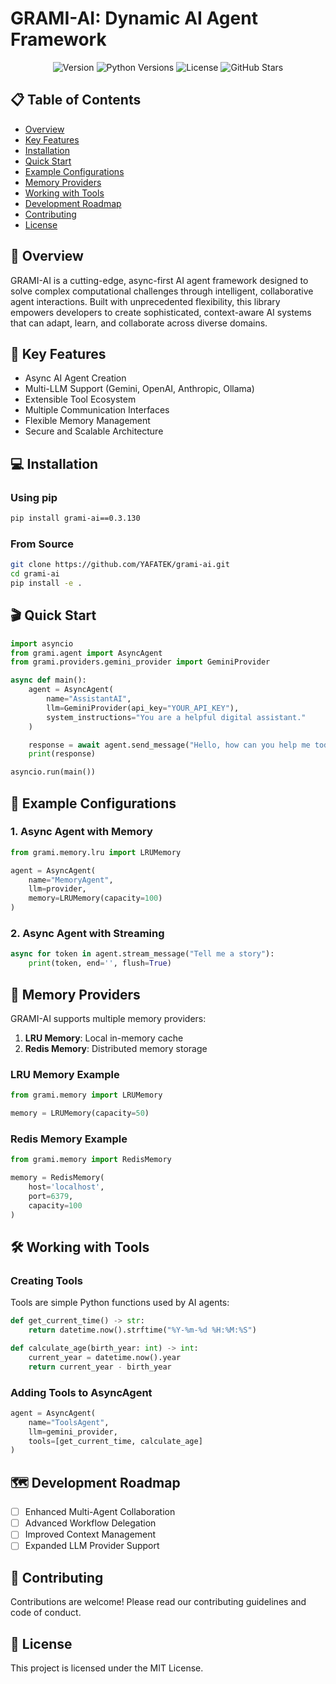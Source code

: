 # GRAMI-AI: Dynamic AI Agent Framework

<div align="center">
    <img src="https://img.shields.io/badge/version-0.3.130-blue.svg" alt="Version">
    <img src="https://img.shields.io/badge/python-3.8+-blue.svg" alt="Python Versions">
    <img src="https://img.shields.io/badge/license-MIT-green.svg" alt="License">
    <img src="https://img.shields.io/github/stars/YAFATEK/grami-ai?style=social" alt="GitHub Stars">
</div>

## 📋 Table of Contents

- [Overview](#-overview)
- [Key Features](#-key-features)
- [Installation](#-installation)
- [Quick Start](#-quick-start)
- [Example Configurations](#-example-configurations)
- [Memory Providers](#-memory-providers)
- [Working with Tools](#-working-with-tools)
- [Development Roadmap](#-development-roadmap)
- [Contributing](#-contributing)
- [License](#-license)

## 🌟 Overview

GRAMI-AI is a cutting-edge, async-first AI agent framework designed to solve complex computational challenges through intelligent, collaborative agent interactions. Built with unprecedented flexibility, this library empowers developers to create sophisticated, context-aware AI systems that can adapt, learn, and collaborate across diverse domains.

## 🚀 Key Features

- Async AI Agent Creation
- Multi-LLM Support (Gemini, OpenAI, Anthropic, Ollama)
- Extensible Tool Ecosystem
- Multiple Communication Interfaces
- Flexible Memory Management
- Secure and Scalable Architecture

## 💻 Installation

### Using pip

```bash
pip install grami-ai==0.3.130
```

### From Source

```bash
git clone https://github.com/YAFATEK/grami-ai.git
cd grami-ai
pip install -e .
```

## 🎬 Quick Start

```python
import asyncio
from grami.agent import AsyncAgent
from grami.providers.gemini_provider import GeminiProvider

async def main():
    agent = AsyncAgent(
        name="AssistantAI",
        llm=GeminiProvider(api_key="YOUR_API_KEY"),
        system_instructions="You are a helpful digital assistant."
    )

    response = await agent.send_message("Hello, how can you help me today?")
    print(response)

asyncio.run(main())
```

## 🔧 Example Configurations

### 1. Async Agent with Memory
```python
from grami.memory.lru import LRUMemory

agent = AsyncAgent(
    name="MemoryAgent",
    llm=provider,
    memory=LRUMemory(capacity=100)
)
```

### 2. Async Agent with Streaming
```python
async for token in agent.stream_message("Tell me a story"):
    print(token, end='', flush=True)
```

## 💾 Memory Providers

GRAMI-AI supports multiple memory providers:

1. **LRU Memory**: Local in-memory cache
2. **Redis Memory**: Distributed memory storage

### LRU Memory Example
```python
from grami.memory import LRUMemory

memory = LRUMemory(capacity=50)
```

### Redis Memory Example
```python
from grami.memory import RedisMemory

memory = RedisMemory(
    host='localhost',
    port=6379,
    capacity=100
)
```

## 🛠 Working with Tools

### Creating Tools

Tools are simple Python functions used by AI agents:

```python
def get_current_time() -> str:
    return datetime.now().strftime("%Y-%m-%d %H:%M:%S")

def calculate_age(birth_year: int) -> int:
    current_year = datetime.now().year
    return current_year - birth_year
```

### Adding Tools to AsyncAgent

```python
agent = AsyncAgent(
    name="ToolsAgent",
    llm=gemini_provider,
    tools=[get_current_time, calculate_age]
)
```

## 🗺 Development Roadmap

- [ ] Enhanced Multi-Agent Collaboration
- [ ] Advanced Workflow Delegation
- [ ] Improved Context Management
- [ ] Expanded LLM Provider Support

## 🤝 Contributing

Contributions are welcome! Please read our contributing guidelines and code of conduct.

## 📄 License

This project is licensed under the MIT License.